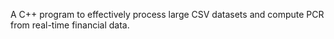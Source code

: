 A C++ program to effectively process large CSV datasets and compute PCR from real-time financial data.
